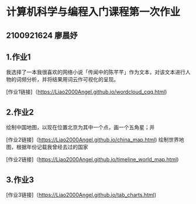 # 计算机科学与编程入门课程第一次作业
## 2100921624 廖晨妤
## 1.作业1
我选择了一本我很喜欢的网络小说「传闻中的陈芊芊」作为文本，对该文本进行人物的词频分析，并将结果用词云作可视化的呈现。

[作业1链接]（https://Liao2000Angel.github.io/wordcloud_cqq.html)
## 2.作业2
绘制中国地图，以现在位置北京为其中一个点，画一个五角星；并

[作业2链接]（https://Liao2000Angel.github.io/china_map.html)
绘制世界地图，根据年份记载我曾经去过的国家

[作业2链接]（https://Liao2000Angel.github.io/timeline_world_map.html)
## 3.作业3

[作业3链接]（https://Liao2000Angel.github.io/tab_charts.html)
